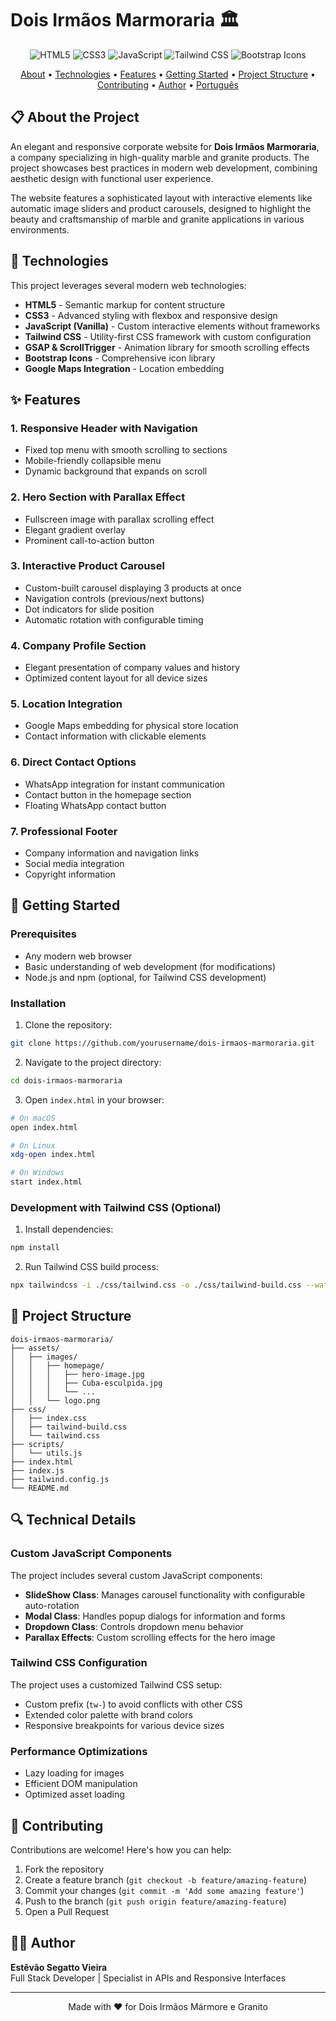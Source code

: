 # Dois Irmãos Marmoraria 🏛️

<p align="center">
  <img src="https://img.shields.io/badge/HTML5-E34F26?style=for-the-badge&logo=html5&logoColor=white" alt="HTML5"/>
  <img src="https://img.shields.io/badge/CSS3-1572B6?style=for-the-badge&logo=css3&logoColor=white" alt="CSS3"/>
  <img src="https://img.shields.io/badge/JavaScript-F7DF1E?style=for-the-badge&logo=javascript&logoColor=black" alt="JavaScript"/>
  <img src="https://img.shields.io/badge/Tailwind_CSS-38B2AC?style=for-the-badge&logo=tailwind-css&logoColor=white" alt="Tailwind CSS"/>
  <img src="https://img.shields.io/badge/Bootstrap_Icons-563D7C?style=for-the-badge&logo=bootstrap&logoColor=white" alt="Bootstrap Icons"/>
</p>

<p align="center">
  <a href="#-about-the-project">About</a> •
  <a href="#-technologies">Technologies</a> •
  <a href="#-features">Features</a> •
  <a href="#-getting-started">Getting Started</a> •
  <a href="#-project-structure">Project Structure</a> •
  <a href="#-contributing">Contributing</a> •
  <a href="#-author">Author</a> •
  <a href="README.md">Português</a>
</p>

## 📋 About the Project

An elegant and responsive corporate website for **Dois Irmãos Marmoraria**, a company specializing in high-quality marble and granite products. The project showcases best practices in modern web development, combining aesthetic design with functional user experience.

The website features a sophisticated layout with interactive elements like automatic image sliders and product carousels, designed to highlight the beauty and craftsmanship of marble and granite applications in various environments.

## 🚀 Technologies

This project leverages several modern web technologies:

- **HTML5** - Semantic markup for content structure
- **CSS3** - Advanced styling with flexbox and responsive design
- **JavaScript (Vanilla)** - Custom interactive elements without frameworks
- **Tailwind CSS** - Utility-first CSS framework with custom configuration
- **GSAP & ScrollTrigger** - Animation library for smooth scrolling effects
- **Bootstrap Icons** - Comprehensive icon library
- **Google Maps Integration** - Location embedding

## ✨ Features

### 1. Responsive Header with Navigation
- Fixed top menu with smooth scrolling to sections
- Mobile-friendly collapsible menu
- Dynamic background that expands on scroll

### 2. Hero Section with Parallax Effect
- Fullscreen image with parallax scrolling effect
- Elegant gradient overlay
- Prominent call-to-action button

### 3. Interactive Product Carousel
- Custom-built carousel displaying 3 products at once
- Navigation controls (previous/next buttons)
- Dot indicators for slide position
- Automatic rotation with configurable timing

### 4. Company Profile Section
- Elegant presentation of company values and history
- Optimized content layout for all device sizes

### 5. Location Integration
- Google Maps embedding for physical store location
- Contact information with clickable elements

### 6. Direct Contact Options
- WhatsApp integration for instant communication
- Contact button in the homepage section
- Floating WhatsApp contact button

### 7. Professional Footer
- Company information and navigation links
- Social media integration
- Copyright information

## 🔧 Getting Started

### Prerequisites
- Any modern web browser
- Basic understanding of web development (for modifications)
- Node.js and npm (optional, for Tailwind CSS development)

### Installation

1. Clone the repository:
```bash
git clone https://github.com/yourusername/dois-irmaos-marmoraria.git
```

2. Navigate to the project directory:
```bash
cd dois-irmaos-marmoraria
```

3. Open `index.html` in your browser:
```bash
# On macOS
open index.html

# On Linux
xdg-open index.html

# On Windows
start index.html
```

### Development with Tailwind CSS (Optional)

1. Install dependencies:
```bash
npm install
```

2. Run Tailwind CSS build process:
```bash
npx tailwindcss -i ./css/tailwind.css -o ./css/tailwind-build.css --watch
```

## 📁 Project Structure

```
dois-irmaos-marmoraria/
├── assets/
│   ├── images/
│   │   ├── homepage/
│   │   │   ├── hero-image.jpg
│   │   │   ├── Cuba-esculpida.jpg
│   │   │   └── ...
│   │   └── logo.png
├── css/
│   ├── index.css
│   ├── tailwind-build.css
│   └── tailwind.css
├── scripts/
│   └── utils.js
├── index.html
├── index.js
├── tailwind.config.js
└── README.md
```

## 🔍 Technical Details

### Custom JavaScript Components

The project includes several custom JavaScript components:

- **SlideShow Class**: Manages carousel functionality with configurable auto-rotation
- **Modal Class**: Handles popup dialogs for information and forms
- **Dropdown Class**: Controls dropdown menu behavior
- **Parallax Effects**: Custom scrolling effects for the hero image

### Tailwind CSS Configuration

The project uses a customized Tailwind CSS setup:

- Custom prefix (`tw-`) to avoid conflicts with other CSS
- Extended color palette with brand colors
- Responsive breakpoints for various device sizes

### Performance Optimizations

- Lazy loading for images
- Efficient DOM manipulation
- Optimized asset loading

## 👥 Contributing

Contributions are welcome! Here's how you can help:

1. Fork the repository
2. Create a feature branch (`git checkout -b feature/amazing-feature`)
3. Commit your changes (`git commit -m 'Add some amazing feature'`)
4. Push to the branch (`git push origin feature/amazing-feature`)
5. Open a Pull Request

## 👨‍💻 Author

**Estêvão Segatto Vieira**  
Full Stack Developer | Specialist in APIs and Responsive Interfaces

---

<p align="center">
  Made with ❤️ for Dois Irmãos Mármore e Granito
</p>
